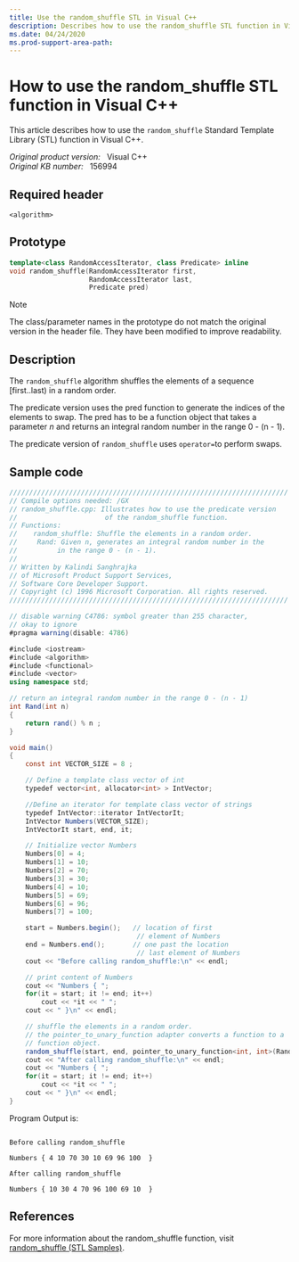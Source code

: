```yaml
---
title: Use the random_shuffle STL in Visual C++
description: Describes how to use the random_shuffle STL function in Visual C++. Includes a code sample that demonstrates how to do the task.
ms.date: 04/24/2020
ms.prod-support-area-path: 
---
```

# How to use the random_shuffle STL function in Visual C++

This article describes how to use the `random_shuffle` Standard Template Library (STL) function in Visual C++.

_Original product version:_ &nbsp; Visual C++  
_Original KB number:_ &nbsp; 156994

## Required header

```console
<algorithm>
```

## Prototype

```cpp
template<class RandomAccessIterator, class Predicate> inline
void random_shuffle(RandomAccessIterator first,
                    RandomAccessIterator last,
                    Predicate pred)
```

> [!NOTE]
> The class/parameter names in the prototype do not match the original version in the header file. They have been modified to improve readability.

## Description

The `random_shuffle` algorithm shuffles the elements of a sequence [first..last) in a random order.

The predicate version uses the pred function to generate the indices of the elements to swap. The pred has to be a function object that takes a parameter *n* and returns an integral random number in the range 0 - (n - 1).

The predicate version of `random_shuffle` uses `operator=`to perform swaps.

## Sample code

```csharp
//////////////////////////////////////////////////////////////////////
// Compile options needed: /GX
// random_shuffle.cpp: Illustrates how to use the predicate version
//                      of the random_shuffle function.
// Functions:
//    random_shuffle: Shuffle the elements in a random order.
//     Rand: Given n, generates an integral random number in the
//          in the range 0 - (n - 1).
//
// Written by Kalindi Sanghrajka
// of Microsoft Product Support Services,
// Software Core Developer Support.
// Copyright (c) 1996 Microsoft Corporation. All rights reserved.
//////////////////////////////////////////////////////////////////////

// disable warning C4786: symbol greater than 255 character,
// okay to ignore
#pragma warning(disable: 4786)

#include <iostream>
#include <algorithm>
#include <functional>
#include <vector>
using namespace std;

// return an integral random number in the range 0 - (n - 1)
int Rand(int n)
{
    return rand() % n ;
}

void main()
{
    const int VECTOR_SIZE = 8 ;

    // Define a template class vector of int
    typedef vector<int, allocator<int> > IntVector;

    //Define an iterator for template class vector of strings
    typedef IntVector::iterator IntVectorIt;
    IntVector Numbers(VECTOR_SIZE);
    IntVectorIt start, end, it;

    // Initialize vector Numbers
    Numbers[0] = 4;
    Numbers[1] = 10;
    Numbers[2] = 70;
    Numbers[3] = 30;
    Numbers[4] = 10;
    Numbers[5] = 69;
    Numbers[6] = 96;
    Numbers[7] = 100;

    start = Numbers.begin();   // location of first
                                // element of Numbers
    end = Numbers.end();       // one past the location
                                // last element of Numbers
    cout << "Before calling random_shuffle:\n" << endl;

    // print content of Numbers
    cout << "Numbers { ";
    for(it = start; it != end; it++)
        cout << *it << " ";
    cout << " }\n" << endl;

    // shuffle the elements in a random order.
    // the pointer_to_unary_function adapter converts a function to a
    // function object.
    random_shuffle(start, end, pointer_to_unary_function<int, int>(Rand));
    cout << "After calling random_shuffle:\n" << endl;
    cout << "Numbers { ";
    for(it = start; it != end; it++)
        cout << *it << " ";
    cout << " }\n" << endl;
}
```

Program Output is:

```console

Before calling random_shuffle

Numbers { 4 10 70 30 10 69 96 100  }

After calling random_shuffle

Numbers { 10 30 4 70 96 100 69 10  }
```

## References

For more information about the random_shuffle function, visit [random_shuffle (STL Samples)](/previous-versions/visualstudio/visual-studio-2010/6zyd6ahz(v%3dvs.100)).
